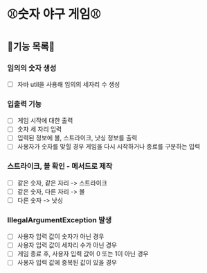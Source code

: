 # ⚾숫자 야구 게임⚾
## 📃기능 목록📃

### 임의의 숫자 생성
- [ ] 자바 util을 사용해 임의의 세자리 수 생성

### 입출력 기능
- [ ] 게임 시작에 대한 출력
- [ ] 숫자 세 자리 입력
- [ ] 입력된 정보에 볼, 스트라이크, 낫싱 정보를 출력
- [ ] 사용자가 숫자를 맞힐 경우 게임을 다시 시작하거나 종료를 구분하는 입력

### 스트라이크, 볼 확인 - 메서드로 제작
- [ ] 같은 숫자, 같은 자리 -> 스트라이크 
- [ ] 같은 숫자, 다른 자리 -> 볼
- [ ] 다른 숫자 -> 낫싱

### IllegalArgumentException 발생
- [ ] 사용자 입력 값이 숫자가 아닌 경우
- [ ] 사용자 입력 값이 세자리 수가 아닌 경우
- [ ] 게임 종료 후, 사용자 입력 값이 0 또는 1이 아닌 경우
- [ ] 사용자 입력 값에 중복된 값이 있을 경우